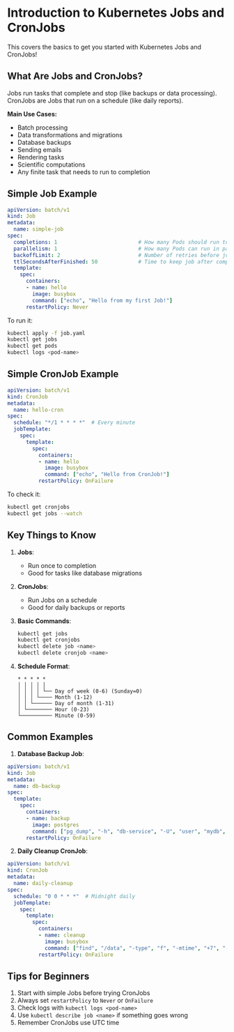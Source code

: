 # Introduction to Kubernetes Jobs and CronJobs

This covers the basics to get you started with Kubernetes Jobs and CronJobs!

## What Are Jobs and CronJobs?

Jobs run tasks that complete and stop (like backups or data processing). CronJobs are Jobs that run on a schedule (like daily reports).

**Main Use Cases:**
- Batch processing
- Data transformations and migrations
- Database backups
- Sending emails
- Rendering tasks
- Scientific computations
- Any finite task that needs to run to completion

## Simple Job Example

```yaml
apiVersion: batch/v1
kind: Job
metadata:
  name: simple-job
spec:
  completions: 1                          # How many Pods should run to completion
  parallelism: 1                          # How many Pods can run in parallel
  backoffLimit: 2                         # Number of retries before job is marked as failed
  ttlSecondsAfterFinished: 50             # Time to keep job after completion (in seconds)
  template:
    spec:
      containers:
      - name: hello
        image: busybox
        command: ["echo", "Hello from my first Job!"]
      restartPolicy: Never
```

To run it:
```bash
kubectl apply -f job.yaml
kubectl get jobs
kubectl get pods
kubectl logs <pod-name>
```

## Simple CronJob Example

```yaml
apiVersion: batch/v1
kind: CronJob
metadata:
  name: hello-cron
spec:
  schedule: "*/1 * * * *"  # Every minute
  jobTemplate:
    spec:
      template:
        spec:
          containers:
          - name: hello
            image: busybox
            command: ["echo", "Hello from CronJob!"]
          restartPolicy: OnFailure
```

To check it:
```bash
kubectl get cronjobs
kubectl get jobs --watch
```

## Key Things to Know

1. **Jobs**:
   - Run once to completion
   - Good for tasks like database migrations

2. **CronJobs**:
   - Run Jobs on a schedule
   - Good for daily backups or reports

3. **Basic Commands**:
   ```bash
   kubectl get jobs
   kubectl get cronjobs
   kubectl delete job <name>
   kubectl delete cronjob <name>
   ```

4. **Schedule Format**:
   ```
   * * * * *
   │ │ │ │ │
   │ │ │ │ └── Day of week (0-6) (Sunday=0)
   │ │ │ └──── Month (1-12)
   │ │ └────── Day of month (1-31)
   │ └──────── Hour (0-23)
   └────────── Minute (0-59)
   ```

## Common Examples

1. **Database Backup Job**:
```yaml
apiVersion: batch/v1
kind: Job
metadata:
  name: db-backup
spec:
  template:
    spec:
      containers:
      - name: backup
        image: postgres
        command: ["pg_dump", "-h", "db-service", "-U", "user", "mydb", ">", "/backup/db.sql"]
      restartPolicy: OnFailure
```

2. **Daily Cleanup CronJob**:
```yaml
apiVersion: batch/v1
kind: CronJob
metadata:
  name: daily-cleanup
spec:
  schedule: "0 0 * * *"  # Midnight daily
  jobTemplate:
    spec:
      template:
        spec:
          containers:
          - name: cleanup
            image: busybox
            command: ["find", "/data", "-type", "f", "-mtime", "+7", "-delete"]
          restartPolicy: OnFailure
```

## Tips for Beginners

1. Start with simple Jobs before trying CronJobs
2. Always set `restartPolicy` to `Never` or `OnFailure`
3. Check logs with `kubectl logs <pod-name>`
4. Use `kubectl describe job <name>` if something goes wrong
5. Remember CronJobs use UTC time
